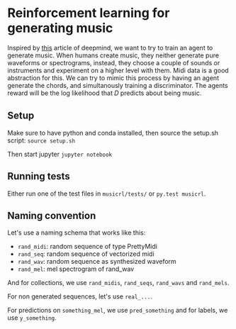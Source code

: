 # Reinforcement learning for generating music
Inspired by [this](https://deepmind.com/blog/article/learning-to-generate-images) article of deepmind, we want to try to train an agent to generate music. When humans create music, they neither generate pure waveforms or spectrograms, instead, they choose a couple of sounds or instruments and experiment on a higher level with them. Midi data is a good abstraction for this. We can try to mimic this process by having an agent generate the chords, and simultanously training a discriminator. The agents reward will be the log likelihood that  𝐷  predicts about being music.

## Setup
Make sure to have python and conda installed, then source the setup.sh script:
`source setup.sh`

Then start jupyter `jupyter notebook`

## Running tests
Either run one of the test files in `musicrl/tests/` or `py.test musicrl`.

## Naming convention

Let's use a naming schema that works like this:
- `rand_midi`: random sequence of type PrettyMidi
- `rand_seq`: random sequence of vectorized midi
- `rand_wav`: random sequence as synthesized waveform
- `rand_mel`: mel spectrogram of rand_wav

And for collections, we use `rand_midis`, `rand_seqs`, `rand_wavs` and `rand_mels`.

For non generated sequences, let's use `real_...`.

For predictions on `something_mel`, we use `pred_something` and for labels, we use `y_something`.
